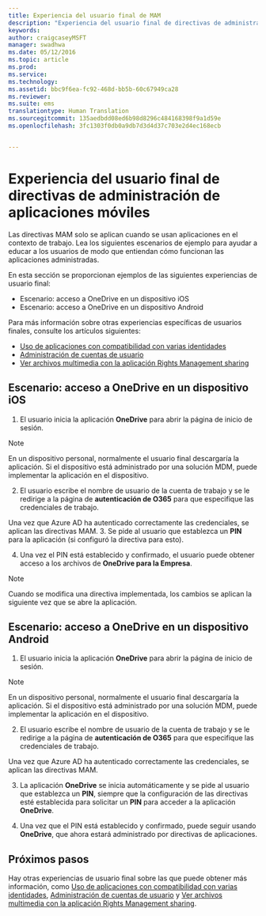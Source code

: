 ```yaml
---
title: Experiencia del usuario final de MAM
description: "Experiencia del usuario final de directivas de administración de aplicaciones móviles."
keywords: 
author: craigcaseyMSFT
manager: swadhwa
ms.date: 05/12/2016
ms.topic: article
ms.prod: 
ms.service: 
ms.technology: 
ms.assetid: bbc9f6ea-fc92-468d-bb5b-60c67949ca28
ms.reviewer: 
ms.suite: ems
translationtype: Human Translation
ms.sourcegitcommit: 135aedbdd08ed6b98d8296c484168398f9a1d59e
ms.openlocfilehash: 3fc1303f0db0a9db7d3d4d37c703e2d4ec168ecb


---
```


# Experiencia del usuario final de directivas de administración de aplicaciones móviles
Las directivas MAM solo se aplican cuando se usan aplicaciones en el contexto de trabajo. Lea los siguientes escenarios de ejemplo para ayudar a educar a los usuarios de modo que entiendan cómo funcionan las aplicaciones administradas.

En esta sección se proporcionan ejemplos de las siguientes experiencias de usuario final:

- Escenario: acceso a OneDrive en un dispositivo iOS
- Escenario: acceso a OneDrive en un dispositivo Android

Para más información sobre otras experiencias específicas de usuarios finales, consulte los artículos siguientes:

- [Uso de aplicaciones con compatibilidad con varias identidades](https://docs.microsoft.com/en-us/intune/deploy-use/end-user-experience-for-mam-enabled-apps-with-microsoft-intune#using-apps-with-multi-identity-support)
- [Administración de cuentas de usuario](https://docs.microsoft.com/en-us/intune/deploy-use/end-user-experience-for-mam-enabled-apps-with-microsoft-intune#managing-user-accounts)
- [Ver archivos multimedia con la aplicación Rights Management sharing](https://docs.microsoft.com/en-us/intune/deploy-use/end-user-experience-for-mam-enabled-apps-with-microsoft-intune#viewing-media-files-with-the-rights-management-sharing-app)

## Escenario: acceso a OneDrive en un dispositivo iOS

1. El usuario inicia la aplicación **OneDrive** para abrir la página de inicio de sesión.
> [!NOTE]
> En un dispositivo personal, normalmente el usuario final descargaría la aplicación. Si el dispositivo está administrado por una solución MDM, puede implementar la aplicación en el dispositivo.

2. El usuario escribe el nombre de usuario de la cuenta de trabajo y se le redirige a la página de **autenticación de O365** para que especifique las credenciales de trabajo.

  Una vez que Azure AD ha autenticado correctamente las credenciales, se aplican las directivas MAM.
3. Se pide al usuario que establezca un **PIN** para la aplicación (si configuró la directiva para esto).

4.  Una vez el PIN está establecido y confirmado, el usuario puede obtener acceso a los archivos de **OneDrive para la Empresa**.
> [!NOTE]
> Cuando se modifica una directiva implementada, los cambios se aplican la siguiente vez que se abre la aplicación.

## Escenario: acceso a OneDrive en un dispositivo Android
1. El usuario inicia la aplicación **OneDrive** para abrir la página de inicio de sesión.
> [!NOTE]
> En un dispositivo personal, normalmente el usuario final descargaría la aplicación. Si el dispositivo está administrado por una solución MDM, puede implementar la aplicación en el dispositivo.

2.  El usuario escribe el nombre de usuario de la cuenta de trabajo y se le redirige a la página de **autenticación de O365** para que especifique las credenciales de trabajo.

  Una vez que Azure AD ha autenticado correctamente las credenciales, se aplican las directivas MAM.

3.  La aplicación **OneDrive** se inicia automáticamente y se pide al usuario que establezca un **PIN**, siempre que la configuración de las directivas esté establecida para solicitar un **PIN** para acceder a la aplicación **OneDrive**.

4.  Una vez que el PIN está establecido y confirmado, puede seguir usando **OneDrive**, que ahora estará administrado por directivas de aplicaciones.

## Próximos pasos
Hay otras experiencias de usuario final sobre las que puede obtener más información, como [Uso de aplicaciones con compatibilidad con varias identidades](https://docs.microsoft.com/en-us/intune/deploy-use/end-user-experience-for-mam-enabled-apps-with-microsoft-intune#using-apps-with-multi-identity-support), [Administración de cuentas de usuario](https://docs.microsoft.com/en-us/intune/deploy-use/end-user-experience-for-mam-enabled-apps-with-microsoft-intune#managing-user-accounts) y [Ver archivos multimedia con la aplicación Rights Management sharing](https://docs.microsoft.com/en-us/intune/deploy-use/end-user-experience-for-mam-enabled-apps-with-microsoft-intune#viewing-media-files-with-the-rights-management-sharing-app).



<!--HONumber=Jul16_HO3-->


